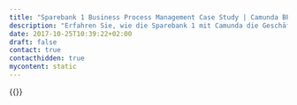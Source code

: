```yaml
---
title: "Sparebank 1 Business Process Management Case Study | Camunda BPM"
description: "Erfahren Sie, wie die Sparebank 1 mit Camunda die Geschäftsprozessautomatisierung organisiert und die Effizienz im Unternehmen gesteigert hat. Camunda ist der Marktführer für Workflow-Automatisierung basierend auf Java und BPMN 2.0."
date: 2017-10-25T10:39:22+02:00
draft: false
contact: true
contacthidden: true
mycontent: static
---
```

{{<case-study-single
company="Sparebank 1"
companydescription="<p>SpareBank 1 is a Norwegian alliance and brand name for a group of savings banks. The alliance is organised through the holding company SpareBank 1 Gruppen AS that is owned by the participating banks. In total the alliance is Norway's second largest bank with total assets of NOK 625 billion, 352 branches and 6300 employees. The alliance has its head office in Oslo, Norway.</p>"
customerquote=""
teaser=""
usecase=""
videolink=""
logo="//images.ctfassets.net/vpidbgnakfvf/2xmmb4Fh3mqEEgyQIcGe24/0b35e6cc763d65ca555e832efc16a874/sparebank-1.svg"
pdf=""
thumbnail="">}}